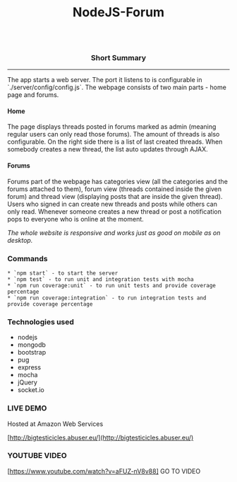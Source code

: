 <center><h1>NodeJS-Forum</h1></center>

</br>
</br>
<center><h3>Short Summary</h3></center>
<hr>
The app starts a web server. The port it listens to is configurable in `./server/config/config.js`. The webpage consists of two main parts - home page and forums.

#### Home
The page displays threads posted in forums marked as admin (meaning regular users can only read those forums). The amount of threads is also configurable. On the right side there is a list of last created threads. When somebody creates a new thread, the list auto updates through AJAX.

#### Forums
Forums part of the webpage has categories view (all the categories and the forums attached to them), forum view (threads contained inside the given forum) and thread view (displaying posts that are inside the given thread). Users who signed in can create new threads and posts while others can only read. Whenever someone creates a new thread or post a notification pops to everyone who is online at the moment.

*The whole website is responsive and works just as good on mobile as on desktop.*
</br>

### Commands
    * `npm start` - to start the server
    * `npm test` - to run unit and integration tests with mocha
    * `npm run coverage:unit` - to run unit tests and provide coverage percentage
    * `npm run coverage:integration` - to run integration tests and provide coverage percentage

### Technologies used
* nodejs
* mongodb
* bootstrap
* pug
* express
* mocha
* jQuery
* socket.io

### LIVE DEMO

Hosted at Amazon Web Services

[http://bigtesticicles.abuser.eu/](http://bigtesticicles.abuser.eu/)

### YOUTUBE VIDEO

[https://www.youtube.com/watch?v=aFUZ-nV8v88] GO TO VIDEO
